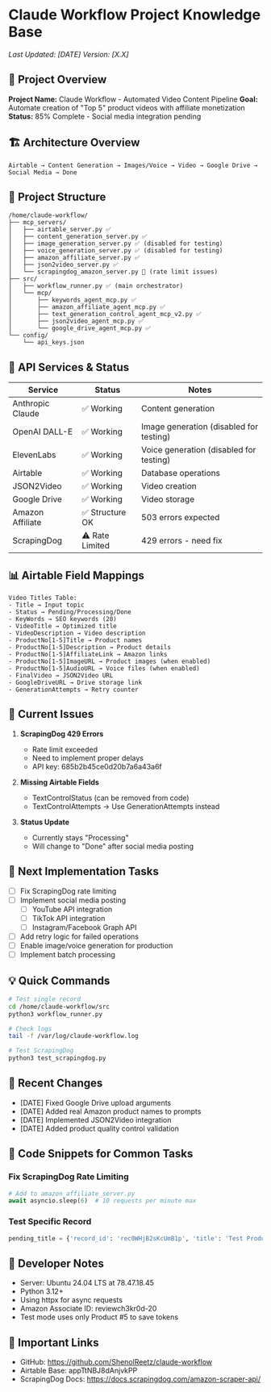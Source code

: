 # Claude Workflow Project Knowledge Base
*Last Updated: [DATE]*
*Version: [X.X]*

## 🎯 Project Overview
**Project Name:** Claude Workflow - Automated Video Content Pipeline
**Goal:** Automate creation of "Top 5" product videos with affiliate monetization
**Status:** 85% Complete - Social media integration pending

## 🏗️ Architecture Overview
```
Airtable → Content Generation → Images/Voice → Video → Google Drive → Social Media → Done
```

## 📁 Project Structure
```
/home/claude-workflow/
├── mcp_servers/
│   ├── airtable_server.py ✅
│   ├── content_generation_server.py ✅
│   ├── image_generation_server.py ✅ (disabled for testing)
│   ├── voice_generation_server.py ✅ (disabled for testing)
│   ├── amazon_affiliate_server.py ✅
│   ├── json2video_server.py ✅
│   └── scrapingdog_amazon_server.py 🔧 (rate limit issues)
├── src/
│   ├── workflow_runner.py ✅ (main orchestrator)
│   └── mcp/
│       ├── keywords_agent_mcp.py ✅
│       ├── amazon_affiliate_agent_mcp.py ✅
│       ├── text_generation_control_agent_mcp_v2.py ✅
│       ├── json2video_agent_mcp.py ✅
│       └── google_drive_agent_mcp.py ✅
└── config/
    └── api_keys.json
```

## 🔑 API Services & Status
| Service | Status | Notes |
|---------|---------|-------|
| Anthropic Claude | ✅ Working | Content generation |
| OpenAI DALL-E | ✅ Working | Image generation (disabled for testing) |
| ElevenLabs | ✅ Working | Voice generation (disabled for testing) |
| Airtable | ✅ Working | Database operations |
| JSON2Video | ✅ Working | Video creation |
| Google Drive | ✅ Working | Video storage |
| Amazon Affiliate | ✅ Structure OK | 503 errors expected |
| ScrapingDog | ⚠️ Rate Limited | 429 errors - need fix |

## 📊 Airtable Field Mappings
```
Video Titles Table:
- Title → Input topic
- Status → Pending/Processing/Done
- KeyWords → SEO keywords (20)
- VideoTitle → Optimized title
- VideoDescription → Video description
- ProductNo[1-5]Title → Product names
- ProductNo[1-5]Description → Product details
- ProductNo[1-5]AffiliateLink → Amazon links
- ProductNo[1-5]ImageURL → Product images (when enabled)
- ProductNo[1-5]AudioURL → Voice files (when enabled)
- FinalVideo → JSON2Video URL
- GoogleDriveURL → Drive storage link
- GenerationAttempts → Retry counter
```

## 🐛 Current Issues
1. **ScrapingDog 429 Errors**
   - Rate limit exceeded
   - Need to implement proper delays
   - API key: 685b2b45ce0d20b7a6a43a6f

2. **Missing Airtable Fields**
   - TextControlStatus (can be removed from code)
   - TextControlAttempts → Use GenerationAttempts instead

3. **Status Update**
   - Currently stays "Processing" 
   - Will change to "Done" after social media posting

## 🚀 Next Implementation Tasks
- [ ] Fix ScrapingDog rate limiting
- [ ] Implement social media posting
  - [ ] YouTube API integration
  - [ ] TikTok API integration
  - [ ] Instagram/Facebook Graph API
- [ ] Add retry logic for failed operations
- [ ] Enable image/voice generation for production
- [ ] Implement batch processing

## 💡 Quick Commands
```bash
# Test single record
cd /home/claude-workflow/src
python3 workflow_runner.py

# Check logs
tail -f /var/log/claude-workflow.log

# Test ScrapingDog
python3 test_scrapingdog.py
```

## 🔧 Recent Changes
- [DATE] Fixed Google Drive upload arguments
- [DATE] Added real Amazon product names to prompts
- [DATE] Implemented JSON2Video integration
- [DATE] Added product quality control validation

## 📝 Code Snippets for Common Tasks

### Fix ScrapingDog Rate Limiting
```python
# Add to amazon_affiliate_server.py
await asyncio.sleep(6)  # 10 requests per minute max
```

### Test Specific Record
```python
pending_title = {'record_id': 'rec0WHjB2sKcUmB1p', 'title': 'Test Product'}
```

## 🤝 Developer Notes
- Server: Ubuntu 24.04 LTS at 78.47.18.45
- Python 3.12+
- Using httpx for async requests
- Amazon Associate ID: reviewch3kr0d-20
- Test mode uses only Product #5 to save tokens

## 🔗 Important Links
- GitHub: https://github.com/ShenolReetz/claude-workflow
- Airtable Base: appTtNBJ8dAnjvkPP
- ScrapingDog Docs: https://docs.scrapingdog.com/amazon-scraper-api/
